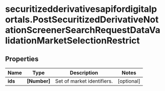# securitizedderivativesapifordigitalportals.PostSecuritizedDerivativeNotationScreenerSearchRequestDataValidationMarketSelectionRestrict

## Properties

Name | Type | Description | Notes
------------ | ------------- | ------------- | -------------
**ids** | **[Number]** | Set of market identifiers. | [optional] 


